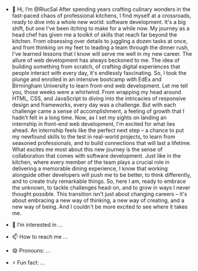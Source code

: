 - 👋 Hi, I’m @RlucSal After spending years crafting culinary wonders in the fast-paced chaos of professional kitchens, I find myself at a crossroads, ready to dive into a whole new world: software development. It's a big shift, but one I've been itching to make for a while now.
My journey as a head chef has given me a toolkit of skills that reach far beyond the kitchen. From obsessing over details to juggling a dozen tasks at once, and from thinking on my feet to leading a team through the dinner rush, I've learned lessons that I know will serve me well in my new career.
The allure of web development has always beckoned to me. The idea of building something from scratch, of crafting digital experiences that people interact with every day, it's endlessly fascinating. So, I took the plunge and enrolled in an intensive bootcamp with EdEx and Birmingham University to learn front-end web development.
Let me tell you, those weeks were a whirlwind. From wrapping my head around HTML, CSS, and JavaScript to diving into the intricacies of responsive design and frameworks, every day was a challenge. But with each challenge came a sense of accomplishment, a feeling of growth that I hadn't felt in a long time.
Now, as I set my sights on landing an internship in front-end web development, I'm excited for what lies ahead. An internship feels like the perfect next step – a chance to put my newfound skills to the test in real-world projects, to learn from seasoned professionals, and to build connections that will last a lifetime.
What excites me most about this new journey is the sense of collaboration that comes with software development. Just like in the kitchen, where every member of the team plays a crucial role in delivering a memorable dining experience, I know that working alongside other developers will push me to be better, to think differently, and to create truly remarkable things.
So, here I am, ready to embrace the unknown, to tackle challenges head-on, and to grow in ways I never thought possible. This transition isn't just about changing careers – it's about embracing a new way of thinking, a new way of creating, and a new way of being. And I couldn't be more excited to see where it takes me.


- 👀 I’m interested in ...
- 📫 How to reach me ...
- 😄 Pronouns: ...
- ⚡ Fun fact: ...

<!---
RlucSal/RlucSal is a ✨ special ✨ repository because its `README.md` (this file) appears on your GitHub profile.
You can click the Preview link to take a look at your changes.
--->
